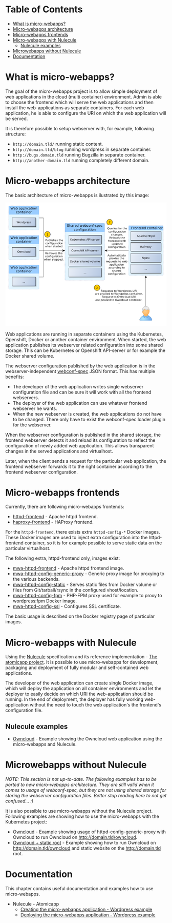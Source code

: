 Table of Contents
=================

  * [What is micro-webapps?](#what-is-micro-webapps)
  * [Micro-webapps architecture](#micro-webapps-architecture)
  * [Micro-webapps frontends](#micro-webapps-frontends)
  * [Micro-webapps with Nulecule](#micro-webapps-with-nulecule)
    * [Nulecule examples](#nulecule-examples)
  * [Microwebapps without Nulecule](#microwebapps-without-nulecule)
  * [Documentation](#documentation)

# What is micro-webapps?
The goal of the micro-webapps project is to allow simple deployment of web applications in the cloud (multi container) environment. Admin is able to choose the frontend which will serve the web applications and then install the web-applications as separate containers. For each web application, he is able to configure the URI on which the web application will be served.

It is therefore possible to setup webserver with, for example, following structure:

- `http://domain.tld/` running static content.
- `http://domain.tld/blog` running wordpress in separate container.
- `http://bugs.domain.tld` running Bugzilla in separate container.
- `http://another-domain.tld` running completely different domain.

# Micro-webapps architecture

The basic architecture of micro-webapps is ilustrated by this image:

![Micro-webapps architecture](graphics/architecture.png)

Web applications are running in separate containers using the Kubernetes, Openshift, Docker or another container environment. When started, the web application publishes its webserver related configuration into some shared storage. This can be Kubernetes or Openshift API-server or for example the Docker shared volume.

The webserver configuration published by the web application is in the webserver-independent [webconf-spec](https://github.com/micro-webapps/webconf-spec) JSON format. This has multiple benefits:

- The developer of the web application writes single webserver configuration file and can be sure it will work with all the frontend webservers.
- The deployer of the web application can use whatever frontend webserver he wants.
- When the new webserver is created, the web applications do not have to be changed. There only have to exist the webconf-spec loader plugin for the webserver.

When the webserver configuration is published in the shared storage, the frontend webserver detects it and reload its configuration to reflect the configuration of newly added web application. This allows transparent changes in the served applications and virtualhost.

Later, when the client sends a request for the particular web application, the frontend webserver forwards it to the right container according to the frontend webserver configuration.

# Micro-webapps frontends

Currently, there are following micro-webapps frontends:

- [httpd-frontend](https://registry.hub.docker.com/u/microwebapps/httpd-frontend/) - Apache httpd frontend.
- [haproxy-frontend](https://registry.hub.docker.com/u/microwebapps/haproxy-frontend/) - HAProxy frontend.

For the `httpd-frontend`, there exists extra `httpd-config-*` Docker images. These Docker images are used to inject extra configuration into the httpd-frontend container, so it is for example possible to serve static data on the particular virtualhost.

The following extra, httpd-frontend only, images exist:
* [mwa-httpd-frontend](https://registry.hub.docker.com/u/microwebapps/mwa-httpd-frontend/) - Apache httpd frontend image.
* [mwa-httpd-config-generic-proxy](https://registry.hub.docker.com/u/microwebapps/mwa-httpd-config-generic-proxy/) - Generic proxy image for proxying to the various backends.
* [mwa-httpd-config-static](https://registry.hub.docker.com/u/microwebapps/mwa-httpd-config-static/) - Serves static files from Docker volume or files from Git/tarball/rsync in the configured vhost/location.
* [mwa-httpd-config-fpm](https://registry.hub.docker.com/u/microwebapps/mwa-httpd-config-fpm/) - PHP-FPM proxy used for example to proxy to wordpress:fpm Docker image.
* [mwa-httpd-config-ssl](https://registry.hub.docker.com/u/microwebapps/mwa-httpd-config-ssl/) - Configures SSL certificate.

The basic usage is described on the Docker registry page of particular images.

# Micro-webapps with Nulecule

Using the [Nulecule](https://github.com/projectatomic/nulecule/) specification and its reference implementation - [The atomicapp project](https://github.com/projectatomic/atomicapp). It is possible to use micro-webapps for development, packaging and deployment of fully modular and self-contained web applications.

The developer of the web application can create single Docker image, which will deploy the application on all container environments and let the deployer to easily decide on which URI the web-application should be running. In the end of deployment, the deployer has fully working web-application without the need to touch the web application's the frontend's configuration file.

## Nulecule examples

- [Owncloud](https://github.com/micro-webapps/micro-webapps/tree/master/nulecules/owncloud) - Example showing the Owncloud web application using the micro-webapps and Nulecule.

# Microwebapps without Nulecule

*NOTE: This section is not up-to-date. The following examples has to be ported to new micro-webapps architecture. They are still valid when it comes to usage of webconf-spec, but they are not using shared storage for storing the webserver configuration files. Better stop reading here to not get confused... :)*

It is also possible to use micro-webapps without the Nulecule project. Following examples are showing how to use the micro-webapps with the Kubernetes project:

- [Owncloud](https://github.com/micro-webapps/micro-webapps/tree/master/examples/owncloud/) - Example showing usage of httpd-config-generic-proxy with Owncloud to run Owncloud on http://domain.tld/owncloud.
- [Owncloud + static root](https://github.com/micro-webapps/micro-webapps/tree/master/examples/owncloud-static-root/) - Example showing how to run Owncloud on http://domain.tld/owncloud and static website on the http://domain.tld root.

# Documentation

This chapter contains useful documentation and examples how to use micro-webapps.

  * Nulecule - Atomicapp
    * [Creating the micro-webapps application - Wordpress example](docs/create-wordpress-webapp.md)
    * [Deploying the micro-webapps application - Wordpress example](docs/deploy-wordpress-webapp.md)
